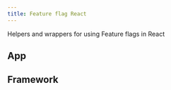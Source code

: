 ```yaml
---
title: Feature flag React
---
```


<ModuleBadge module="react/framework" package="@equinor/fusion-framework-react" />

Helpers and wrappers for using Feature flags in React

## App
<!-- @include: ../../../../packages/react/app/src/feature-flag/README.md -->

## Framework
<!-- @include: ../../../../packages/react/framework/src/feature-flag/README.md -->